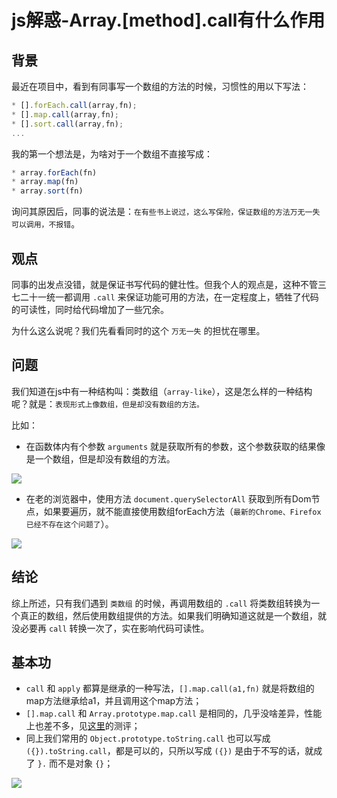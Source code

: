 # js解惑-Array.[method].call有什么作用

## 背景

最近在项目中，看到有同事写一个数组的方法的时候，习惯性的用以下写法：

```js
* [].forEach.call(array,fn);
* [].map.call(array,fn);
* [].sort.call(array,fn);
...
```

我的第一个想法是，为啥对于一个数组不直接写成：

```js
* array.forEach(fn)
* array.map(fn)
* array.sort(fn)
```

询问其原因后，同事的说法是：`在有些书上说过，这么写保险，保证数组的方法万无一失可以调用，不报错`。

## 观点

同事的出发点没错，就是保证书写代码的健壮性。但我个人的观点是，这种不管三七二十一统一都调用 `.call` 来保证功能可用的方法，在一定程度上，牺牲了代码的可读性，同时给代码增加了一些冗余。

为什么这么说呢？我们先看看同时的这个 `万无一失` 的担忧在哪里。

## 问题

我们知道在js中有一种结构叫：类数组（`array-like`），这是怎么样的一种结构呢？就是：`表现形式上像数组，但是却没有数组的方法。`

比如：

* 在函数体内有个参数 `arguments` 就是获取所有的参数，这个参数获取的结果像是一个数组，但是却没有数组的方法。

![](https://i.imgur.com/7e3gdOM.jpg)

* 在老的浏览器中，使用方法 `document.querySelectorAll` 获取到所有Dom节点，如果要遍历，就不能直接使用数组forEach方法（`最新的Chrome、Firefox已经不存在这个问题了`）。

![](https://i.imgur.com/DpN4mnc.jpg)

## 结论

综上所述，只有我们遇到 `类数组` 的时候，再调用数组的 `.call` 将类数组转换为一个真正的数组，然后使用数组提供的方法。如果我们明确知道这就是一个数组，就没必要再 `call` 转换一次了，实在影响代码可读性。

## 基本功

* `call` 和 `apply` 都算是继承的一种写法，`[].map.call(a1,fn)` 就是将数组的map方法继承给a1，并且调用这个map方法； 
* `[].map.call` 和 `Array.prototype.map.call` 是相同的，几乎没啥差异，性能上也差不多，见[这里](https://jsperf.com/array-map-call-vs-array-prototype-map-call)的测评；
* 同上我们常用的 `Object.prototype.toString.call` 也可以写成 `({}).toString.call`，都是可以的，只所以写成 `({})` 是由于不写的话，就成了 `}.` 而不是对象 `{}`；

![](https://i.imgur.com/x02Lwti.jpg)

